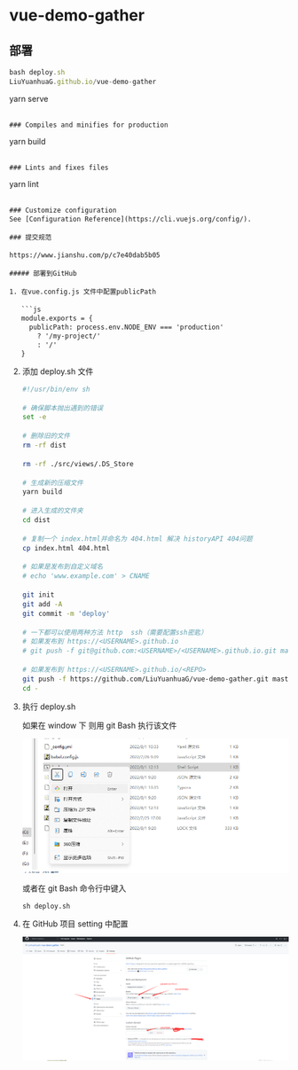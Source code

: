# vue-demo-gather

## 部署

```js
bash deploy.sh
LiuYuanhuaG.github.io/vue-demo-gather
```

yarn serve

```

### Compiles and minifies for production
```

yarn build

```

### Lints and fixes files
```

yarn lint

````

### Customize configuration
See [Configuration Reference](https://cli.vuejs.org/config/).

### 提交规范

https://www.jianshu.com/p/c7e40dab5b05

##### 部署到GitHub

1. 在vue.config.js 文件中配置publicPath

   ```js
   module.exports = {
     publicPath: process.env.NODE_ENV === 'production'
       ? '/my-project/'
       : '/'
   }
````

2. 添加 deploy.sh 文件

   ```sh
   #!/usr/bin/env sh

   # 确保脚本抛出遇到的错误
   set -e

   # 删除旧的文件
   rm -rf dist

   rm -rf ./src/views/.DS_Store

   # 生成新的压缩文件
   yarn build

   # 进入生成的文件夹
   cd dist

   # 复制一个 index.html并命名为 404.html 解决 historyAPI 404问题
   cp index.html 404.html

   # 如果是发布到自定义域名
   # echo 'www.example.com' > CNAME

   git init
   git add -A
   git commit -m 'deploy'

   # 一下都可以使用两种方法 http  ssh（需要配置ssh密匙）
   # 如果发布到 https://<USERNAME>.github.io
   # git push -f git@github.com:<USERNAME>/<USERNAME>.github.io.git master

   # 如果发布到 https://<USERNAME>.github.io/<REPO>
   git push -f https://github.com/LiuYuanhuaG/vue-demo-gather.git master:gh-pages
   cd -
   ```

3. 执行 deploy.sh

   如果在 window 下 则用 git Bash 执行该文件

   ![2022-08-01-134026](./Markdown/2022-08-01-134026.png)

   或者在 git Bash 命令行中键入

   ```
   sh deploy.sh
   ```

4. 在 GitHub 项目 setting 中配置

   ![image-20220801133315836](./Markdown/image-20220801133315836.png)
